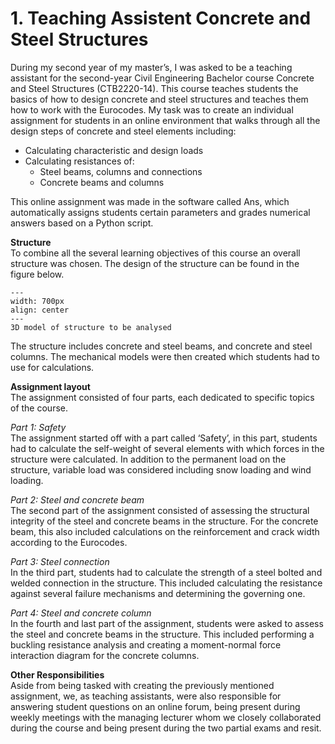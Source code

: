 # 1. Teaching Assistent Concrete and Steel Structures
During my second year of my master’s, I was asked to be a teaching assistant for the second-year Civil Engineering Bachelor course Concrete and Steel Structures (CTB2220-14). This course teaches students the basics of how to design concrete and steel structures and teaches them how to work with the Eurocodes. My task was to create an individual assignment for students in an online environment that walks through all the design steps of concrete and steel elements including: 

- Calculating characteristic and design loads
- Calculating resistances of:
    - Steel beams, columns and connections
    - Concrete beams and columns

This online assignment was made in the software called Ans, which automatically assigns students certain parameters and grades numerical answers based on a Python script. 

**Structure**\
To combine all the several learning objectives of this course an overall structure was chosen. The design of the structure can be found in the figure below.

```{figure} ../figures/TA_work/BS_Structure.png
---
width: 700px
align: center
---
3D model of structure to be analysed
```

The structure includes concrete and steel beams, and concrete and steel columns. The mechanical models were then created which students had to use for calculations.

**Assignment layout**\
The assignment consisted of four parts, each dedicated to specific topics of the course.

*Part 1: Safety*\
The assignment started off with a part called ‘Safety’, in this part, students had to calculate the self-weight of several elements with which forces in the structure were calculated. In addition to the permanent load on the structure, variable load was considered including snow loading and wind loading.

*Part 2: Steel and concrete beam*\
The second part of the assignment consisted of assessing the structural integrity of the steel and concrete beams in the structure. For the concrete beam, this also included calculations on the reinforcement and crack width according to the Eurocodes.

*Part 3: Steel connection*\
In the third part, students had to calculate the strength of a steel bolted and welded connection in the structure. This included calculating the resistance against several failure mechanisms and determining the governing one.

*Part 4: Steel and concrete column*\
In the fourth and last part of the assignment, students were asked to assess the steel and concrete beams in the structure. This included performing a buckling resistance analysis and creating a moment-normal force interaction diagram for the concrete columns.

**Other Responsibilities**\
Aside from being tasked with creating the previously mentioned assignment, we, as teaching assistants, were also responsible for answering student questions on an online forum, being present during weekly meetings with the managing lecturer whom we closely collaborated during the course and being present during the two partial exams and resit.